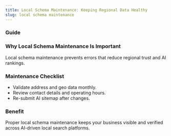 ```yaml
---
title: Local Schema Maintenance: Keeping Regional Data Healthy
slug: local schema maintenance
---
```


### Guide
### Why Local Schema Maintenance Is Important
Local schema maintenance prevents errors that reduce regional trust and AI rankings.

### Maintenance Checklist
- Validate address and geo data monthly.
- Review contact details and operating hours.
- Re-submit AI sitemap after changes.

### Benefit
Proper local schema maintenance keeps your business visible and verified across AI-driven local search platforms.